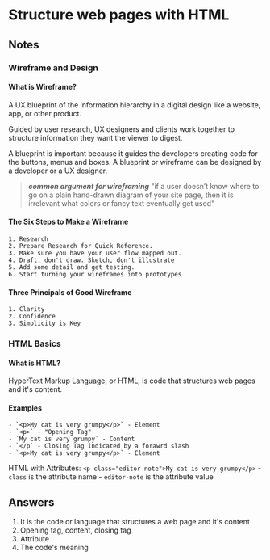 # Structure web pages with HTML

## Notes

### Wireframe and Design

#### What is Wireframe?

A UX blueprint of the information hierarchy in a digital design like a website, app, or other product.

Guided by user research, UX designers and clients work together to structure information they want the viewer to digest.

A blueprint is important because it guides the developers creating code for the buttons, menus and boxes. A blueprint or wireframe can be designed by a developer or a UX designer.

> ***common argument for wireframing***
   >"if a user doesn’t know where to go on a plain hand-drawn diagram of your site page, then it is irrelevant what colors or fancy text eventually get used"

#### The Six Steps to Make a Wireframe

    1. Research
    2. Prepare Research for Quick Reference.
    3. Make sure you have your user flow mapped out.
    4. Draft, don't draw. Sketch, don't illustrate
    5. Add some detail and get testing.
    6. Start turning your wireframes into prototypes

#### Three Principals of Good Wireframe

    1. Clarity
    2. Confidence
    3. Simplicity is Key

### HTML Basics

#### What is HTML?

HyperText Markup Language, or HTML, is code that structures web pages and it's content.

#### Examples

    - `<p>My cat is very grumpy</p>` - Element
    - `<p>` - "Opening Tag"
    - `My cat is very grumpy` - Content
    - `</p` - Closing Tag indicated by a forawrd slash
    - `<p>My cat is very grumpy</p>` - Element

HTML with Attributes:
`<p class="editor-note">My cat is very grumpy</p>`
    - `class` is the attribute name
    - `editor-note` is the attribute value

## Answers

1. It is the code or language that structures a web page and it's content
2. Opening tag, content, closing tag
3. Attribute
4. The code's meaning
